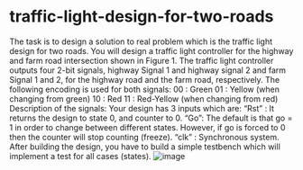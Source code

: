 # traffic-light-design-for-two-roads
The task is to design a solution to real problem which is the traffic light design for two roads. You will design a traffic light controller for the highway and farm road intersection shown in Figure 1. The traffic light controller outputs four 2-bit signals, highway Signal 1 and highway signal 2 and farm Signal 1 and 2, for the highway road and the farm road, respectively. The following encoding is used for both signals: 00 : Green 01 : Yellow (when changing from green) 10 : Red 11 : Red-Yellow (when changing from red) Description of the signals: Your design has 3 inputs which are: “Rst” : It returns the design to state 0, and counter to 0. “Go”: The default is that go = 1 in order to change between different states. However, if go is forced to 0 then the counter will stop counting (freeze). “clk” : Synchronous system. After building the design, you have to build a simple testbench which will implement a test for all cases (states).
![image](https://github.com/Nsralla/traffic-light-design-for-two-roads/assets/122102030/50964143-a93f-47c4-8e83-0af1e763b666)


